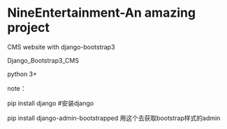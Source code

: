 # NineEntertainment-An amazing project
CMS website with django-bootstrap3 

Django_Bootstrap3_CMS

python 3+

note：

pip install django #安装django

pip install django-admin-bootstrapped 用这个去获取bootstrap样式的admin
